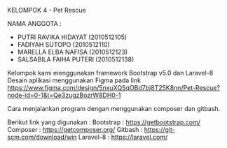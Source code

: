 KELOMPOK 4 - Pet Rescue

NAMA ANGGOTA :
- PUTRI RAVIKA HIDAYAT (2010512105)
- FADIYAH SUTOPO (2010512110)
- MARELLA ELBA NAFISA (2010512123)
- SALSABILA FAIHA PUTERI (2010512138)

Kelompok kami menggunakan framework Bootstrap v5.0 dan Laravel-8
Desain aplikasi menggunakan Figma pada link https://www.figma.com/design/5nxuXQSqOBd7bj8T25K8nn/Pet-Rescue?node-id=0-1&t=Qe3zugzBozrW8DH0-1

Cara menjalankan program dengan menggunakan composer dan gitbash.

Berikut link yang digunakan :
Bootstrap : https://getbootstrap.com/
Composer : https://getcomposer.org/
Gitbash : https://git-scm.com/download/win
Laravel-8 : https://laravel.com/
